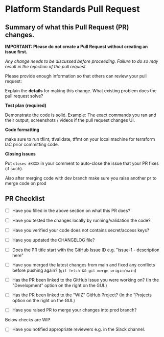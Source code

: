 # Platform Standards Pull Request
## Summary of what this Pull Request (PR) changes.

**IMPORTANT: Please do not create a Pull Request without creating an issue first.**

*Any change needs to be discussed before proceeding. Failure to do so may result in the rejection of the pull request.*

Please provide enough information so that others can review your pull request:

<!-- You can skip this if you're fixing a typo or adding an app to the Showcase. -->

Explain the **details** for making this change. What existing problem does the pull request solve?

<!-- Example: When "Adding a function to do X", explain why it is necessary to have a way to do X. -->

**Test plan (required)**

Demonstrate the code is solid. Example: The exact commands you ran and their output, screenshots / videos if the pull request changes UI.

<!-- Make sure tests pass on both Travis and Circle CI. -->

**Code formatting**

make sure to run tflint, tfvalidate, tffmt on your local machine for terraform IaC prior committing code.

<!-- See the simple style guide. -->

**Closing issues**

Put `closes #XXXX` in your comment to auto-close the issue that your PR fixes (if such).

Also after merging code with dev branch make sure you raise another pr to merge code on prod

## PR Checklist

- [ ] Have you filled in the above section on what this PR does?
- [ ] Have you tested the changes locally by running/validation the code?
- [ ] Have you verified your code does not contains secret/access keys?
- [ ] Have you updated the CHANGELOG file?
- [ ] Does the PR title start with the GitHub Issue ID e.g. "issue-1 - description here"
- [ ] Have you merged the latest changes from main and fixed any conflicts before pushing again? (`git fetch && git merge origin/main`)
- [ ] Has the PR been linked to the GitHub Issue you were working on? (In the "Development" option on the right on the GUI.)
- [ ] Has the PR been linked to the "WIZ" GitHub Project? (In the "Projects option on the right on the GUI.)
- [ ] Have you raised PR to merge your changes into prod branch?


Below checks are WIP

- [ ] Have you notified appropriate reviewers e.g. in the Slack channel.

